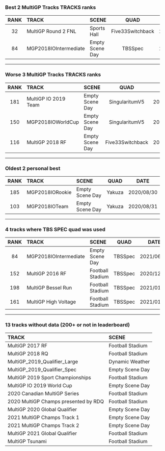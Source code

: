 ### Best 2 MultiGP Tracks TRACKS ranks
|RANK|TRACK|SCENE|QUAD|DATE|
|:---:|:---|:---|:---:|:---:|
|32|MultiGP Round 2 FNL|Sports Hall|Five33Switchback|2022/02/12|
|84|MGP2018IOIntermediate|Empty Scene Day|TBSSpec|2021/06/13|
---
### Worse 3 MultiGP Tracks TRACKS ranks
|RANK|TRACK|SCENE|QUAD|DATE|
|:---:|:---|:---|:---:|:---:|
|181|MultiGP IO 2019 Team|Empty Scene Day|SingularitumV5|2021/09/24|
|150|MGP2018IOWorldCup|Empty Scene Day|SingularitumV5|2021/08/08|
|116|MultiGP 2018 RF|Empty Scene Day|Five33Switchback|2021/11/13|
---
### Oldest 2 personal best
|RANK|TRACK|SCENE|QUAD|DATE|
|:---:|:---|:---|:---:|:---:|
|185|MGP2018IORookie|Empty Scene Day|Yakuza|2020/08/30|
|103|MGP2018IOTeam|Empty Scene Day|Yakuza|2020/08/31|
---
### 4 tracks where TBS SPEC quad was used
|RANK|TRACK|SCENE|QUAD|DATE|
|:---:|:---|:---|:---:|:---:|
|84|MGP2018IOIntermediate|Empty Scene Day|TBSSpec|2021/06/13|
|152|MultiGP 2016 RF|Football Stadium|TBSSpec|2020/12/31|
|198|MultiGP Bessel Run|Football Stadium|TBSSpec|2021/01/01|
|161|MultiGP High Voltage|Football Stadium|TBSSpec|2021/01/01|
---
### 13 tracks without data (200+ or not in leaderboard)
|TRACK|SCENE|
|:---|:---|
|MultiGP 2017 RF|Football Stadium|
|MultiGP 2018 RQ|Football Stadium|
|MultiGP_2019_Qualifier_Large|Dynamic Weather|
|MultiGP_2019_Qualifier_Spec|Empty Scene Day|
|MultiGP 2019 Sport Championships|Football Stadium|
|MultiGP IO 2019 World Cup|Empty Scene Day|
|2020 Canadian MultiGP Series|Football Stadium|
|2020 MultiGP Champs presented by RDQ|Football Stadium|
|MultiGP 2020 Global Qualifier|Empty Scene Day|
|2021 MultiGP Champs Track 1|Empty Scene Day|
|2021 MultiGP Champs Track 2|Empty Scene Day|
|MultiGP 2021 Global Qualifier|Football Stadium|
|MultiGP Tsunami|Football Stadium|
